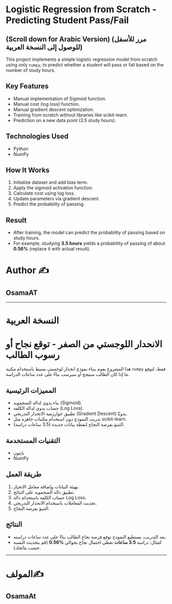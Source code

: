 # Logistic Regression from Scratch - Predicting Student Pass/Fail 
## (Scroll down for Arabic Version) (مرر للأسفل للوصول إلى النسخة العربية)



This project implements a simple logistic regression model from scratch using only `numpy`, to predict whether a student will pass or fail based on the number of study hours.

## Key Features
- Manual implementation of Sigmoid function.
- Manual cost (log loss) function.
- Manual gradient descent optimization.
- Training from scratch without libraries like scikit-learn.
- Prediction on a new data point (3.5 study hours).

## Technologies Used
- Python
- NumPy

## How It Works
1. Initialize dataset and add bias term.
2. Apply the sigmoid activation function.
3. Calculate cost using log loss.
4. Update parameters via gradient descent.
5. Predict the probability of passing.

## Result
- After training, the model can predict the probability of passing based on study hours.
- For example, studying **3.5 hours** yields a probability of passing of about **0.56%** (replace it with actual result).

# Author ✍️
## OsamaAT
---------------------------------------------------------------------------------------------------------------------------------------------------------------------------------------------------------------


# النسخة العربية

# الانحدار اللوجستي من الصفر - توقع نجاح أو رسوب الطالب

هذا المشروع يقوم ببناء نموذج انحدار لوجستي بسيط باستخدام مكتبة `numpy` فقط، لتوقع ما إذا كان الطالب سينجح أو سيرسب بناءً على عدد ساعات الدراسة.

## المميزات الرئيسية
- بناء يدوي لدالة السجمويد (Sigmoid).
- حساب يدوي لدالة الكلفة (Log Loss).
- تطبيق خوارزمية الانحدار التدريجي (Gradient Descent) يدويًا.
- تدريب النموذج دون استخدام مكتبات جاهزة مثل scikit-learn.
- التنبؤ بفرصة النجاح لنقطة بيانات جديدة (3.5 ساعات دراسة).

## التقنيات المستخدمة
- بايثون
- NumPy

## طريقة العمل
1. تهيئة البيانات وإضافة معامل الانحياز.
2. تطبيق دالة السجمويد على النتائج.
3. حساب الكلفة باستخدام دالة Log Loss.
4. تحديث المعاملات باستخدام الانحدار التدريجي.
5. التنبؤ بفرصة النجاح.

## النتائج
- بعد التدريب، يستطيع النموذج توقع فرصة نجاح الطالب بناءً على عدد ساعات دراسته.
- كمثال: دراسة **3.5 ساعات** تعطي احتمال نجاح بحوالي **%0.56** (قم بتحديث النسبة حسب نتائجك).

---
# المولف✍️
## OsamaAt
